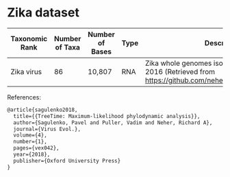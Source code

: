 # Zika dataset

| Taxonomic Rank | Number of Taxa | Number of Bases | Type | Description                                                                                                       |
| -------------- | -------------- | --------------- | ---- | ----------------------------------------------------------------------------------------------------------------- |
| Zika virus     | 86             | 10,807          | RNA  | Zika whole genomes isolated between 2013 and 2016 (Retrieved from https://github.com/neherlab/treetime_examples). |

References:

```latex
@article{sagulenko2018,
  title={{TreeTime: Maximum-likelihood phylodynamic analysis}},
  author={Sagulenko, Pavel and Puller, Vadim and Neher, Richard A},
  journal={Virus Evol.},
  volume={4},
  number={1},
  pages={vex042},
  year={2018},
  publisher={Oxford University Press}
}
```
